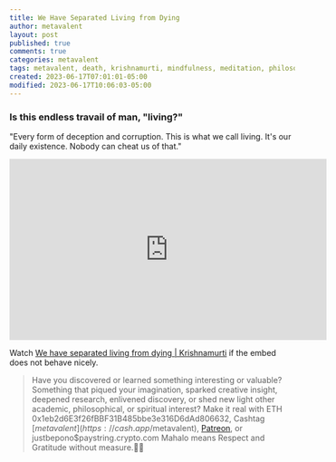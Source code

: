 ```yaml
---
title: We Have Separated Living from Dying
author: metavalent
layout: post
published: true
comments: true
categories: metavalent
tags: metavalent, death, krishnamurti, mindfulness, meditation, philosophy, psychology
created: 2023-06-17T07:01:01-05:00
modified: 2023-06-17T10:06:03-05:00
---
```


### Is this endless travail of man, "living?"

"Every form of deception and corruption. This is what we call living. It's our daily existence. Nobody can cheat us of that."

<iframe loading="lazy" id="ytplayer" type="text/html" width="560" height="320" src="https://www.youtube.com/embed/ui8iWfLu3Zo?autoplay=1"
  frameborder="0"></iframe>

Watch [We have separated living from dying | Krishnamurti](https://youtu.be/JnA8GUtXpXY) if the embed does not behave nicely.

<p></p>
<p></p>
<p></p>
<p></p>

> Have you discovered or learned something interesting or valuable? Something that piqued your imagination, sparked creative insight, deepened research, enlivened discovery, or shed new light other academic, philosophical, or spiritual interest? Make it real with ETH 0x1eb2d6E3f26fBBF31B485bbe3e316D6dAd806632, Cashtag [$metavalent](https://cash.app/$metavalent), [Patreon](https://patreon.com/metavalent), or justbepono$paystring.crypto.com Mahalo means Respect and Gratitude without measure.🙏🏼
